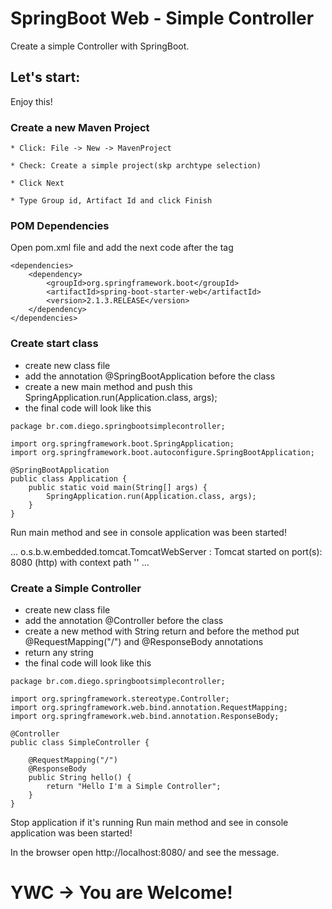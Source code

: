 # SpringBoot Web - Simple Controller

Create a simple Controller with SpringBoot.

## Let's start:

Enjoy this!

### Create a new Maven Project

	* Click: File -> New -> MavenProject

	* Check: Create a simple project(skp archtype selection)

	* Click Next

	* Type Group id, Artifact Id and click Finish

### POM Dependencies

Open pom.xml file and add the next code after the </project> tag

```
<dependencies>
	<dependency>
		<groupId>org.springframework.boot</groupId>
		<artifactId>spring-boot-starter-web</artifactId>
		<version>2.1.3.RELEASE</version>
	</dependency>
</dependencies>
```

### Create start class
* create new class file 
* add the annotation @SpringBootApplication before the class
* create a new main method and push this SpringApplication.run(Application.class, args);
* the final code will look like this
```
package br.com.diego.springbootsimplecontroller;

import org.springframework.boot.SpringApplication;
import org.springframework.boot.autoconfigure.SpringBootApplication;

@SpringBootApplication
public class Application {
	public static void main(String[] args) {
		SpringApplication.run(Application.class, args);
	}
}
```

Run main method and see in console application was been started!

...
  o.s.b.w.embedded.tomcat.TomcatWebServer  : Tomcat started on port(s): 8080 (http) with context path ''
...

### Create a Simple Controller
* create new class file 
* add the annotation @Controller before the class
* create a new method with String return and before the method put @RequestMapping("/") and @ResponseBody annotations
* return any string
* the final code will look like this
```
package br.com.diego.springbootsimplecontroller;

import org.springframework.stereotype.Controller;
import org.springframework.web.bind.annotation.RequestMapping;
import org.springframework.web.bind.annotation.ResponseBody;

@Controller
public class SimpleController {

	@RequestMapping("/")
	@ResponseBody
	public String hello() {
		return "Hello I'm a Simple Controller";
	}
}
```

Stop application if it's running
Run main method and see in console application was been started!

In the browser open http://localhost:8080/ and see the message.

# YWC -> You are Welcome!
